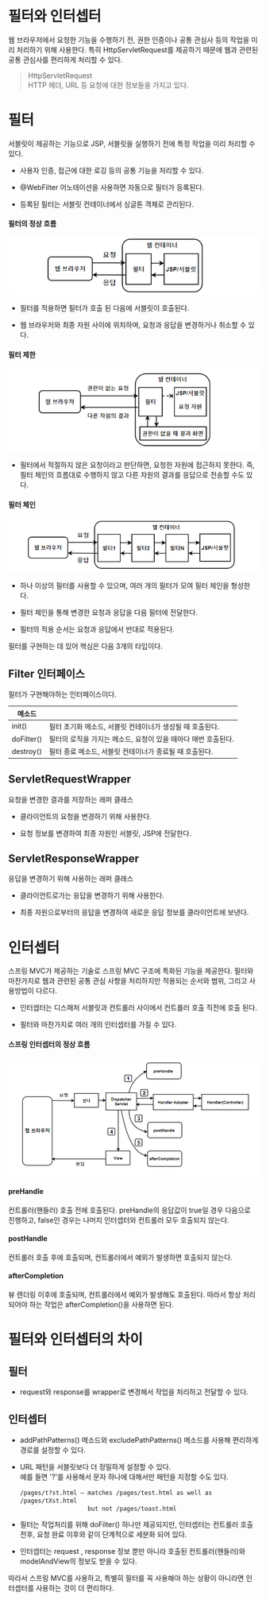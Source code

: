 # 필터와 인터셉터

웹 브라우저에서 요청한 기능을 수행하기 전, 권한 인증이나 공통 관심사 등의 작업을 미리 처리하기 위해 사용한다. 특히 HttpServletRequest를 제공하기 때문에 웹과 관련된 공통 관심사를 편리하게 처리할 수 있다. 

> HttpServletRequest<br>
HTTP 헤더, URL 등 요청에 대한 정보들을 가지고 있다.

# 필터

서블릿이 제공하는 기능으로 JSP, 서블릿을 실행하기 전에 특정 작업을 미리 처리할 수 있다.

* 사용자 인증, 접근에 대한 로깅 등의 공통 기능을 처리할 수 있다.

* @WebFilter 어노테이션을 사용하면 자동으로 필터가 등록된다.

* 등록된 필터는 서블릿 컨테이너에서 싱글톤 객체로 관리된다.

#### 필터의 정상 흐름

![Alt text](<이미지/필터 정상 흐름.png>)

* 필터를 적용하면 필터가 호출 된 다음에 서블릿이 호출된다.

* 웹 브라우저와 최종 자원 사이에 위치하며, 요청과 응답을 변경하거나 취소할 수 있다.

#### 필터 제한

![Alt text](<이미지/잘못된 요청 필터 처리.png>)

* 필터에서 적절하지 않은 요청이라고 판단하면, 요청한 자원에 접근하지 못한다. 즉, 필터 체인의 흐름대로 수행하지 않고 다른 자원의 결과를 응답으로 전송할 수도 있다.

#### 필터 체인

![Alt text](<이미지/필터 체인.png>)

* 하나 이상의 필터를 사용할 수 있으며, 여러 개의 필터가 모여 필터 체인을 형성한다.

* 필터 체인을 통해 변경한 요청과 응답을 다음 필터에 전달한다.

* 필터의 적용 순서는 요청과 응답에서 반대로 적용된다.

필터를 구현하는 데 있어 핵심은 다음 3개의 타입이다.

## Filter 인터페이스

필터가 구현해야하는 인터페이스이다.

|메소드||
|---|---|
|init()|필터 초기화 메소드, 서블릿 컨테이너가 생성될 때 호출된다.|
|doFilter()|필터의 로직을 가지는 메소드, 요청이 있을 때마다 매번 호출된다.|
|destroy()|필터 종료 메소드, 서블릿 컨테이너가 종료될 때 호출된다.|

## ServletRequestWrapper

요청을 변경한 결과를 저장하는 래퍼 클래스

* 클라이언트의 요청을 변경하기 위해 사용한다.

* 요청 정보를 변경하여 최종 자원인 서블릿, JSP에 전달한다.

## ServletResponseWrapper

응답을 변경하기 위해 사용하는 래퍼 클래스

* 클라이언트로가는 응답을 변경하기 위해 사용한다.

* 최종 자원으로부터의 응답을 변경하여 새로운 응답 정보를 클라이언트에 보낸다.

# 인터셉터

스프링 MVC가 제공하는 기술로 스프링 MVC 구조에 특화된 기능을 제공한다. 필터와 마찬가지로 웹과 관련된 공통 관심 사항을 처리하지만 적용되는 순서와 범위, 그리고 사용방법이 다르다.

* 인터셉터는 디스패처 서블릿과 컨트롤러 사이에서 컨트롤러 호출 직전에 호출 된다.

* 필터와 마찬가지로 여러 개의 인터셉터를 가질 수 있다.

#### 스프링 인터셉터의 정상 흐름

![Alt text](<이미지/인터셉터.png>)

#### preHandle

컨트롤러(핸들러) 호출 전에 호출된다. preHandle의 응답값이 true일 경우 다음으로 진행하고, false인 경우는 나머지 인터셉터와 컨트롤러 모두 호출되지 않는다.

#### postHandle

컨트롤러 호출 후에 호출되며, 컨트롤러에서 예외가 발생하면 호출되지 않는다.

#### afterCompletion

뷰 렌더링 이후에 호출되며, 컨트롤러에서 예외가 발생해도 호출된다. 따라서 항상 처리되어야 하는 작업은 afterCompletion()을 사용하면 된다.

# 필터와 인터셉터의 차이

## 필터

* request와 response를 wrapper로 변경해서 작업을 처리하고 전달할 수 있다.

## 인터셉터

* addPathPatterns() 메소드와 excludePathPatterns() 메소드를 사용해 편리하게 경로를 설정할 수 있다.

* URL 패턴을 서블릿보다 더 정밀하게 설정할 수 있다.<br>예를 들면 '?'를 사용해서 문자 하나에 대해서만 패턴을 지정할 수도 있다.
    ```
    /pages/t?st.html — matches /pages/test.html as well as /pages/tXst.html
                       but not /pages/toast.html
    ```

* 필터는 작업처리를 위해 doFilter() 하나만 제공되지만, 인터셉터는 컨트롤러 호출 전후, 요청 완료 이후와 같이 단계적으로 세분화 되어 있다.

* 인터셉터는 request , response 정보 뿐만 아니라 호출된 컨트롤러(핸들러)와 modelAndView의 정보도 받을 수 있다.

따라서 스프링 MVC를 사용하고, 특별히 필터를 꼭 사용해야 하는 상황이 아니라면 인터셉터를 사용하는 것이 더 편리하다.
